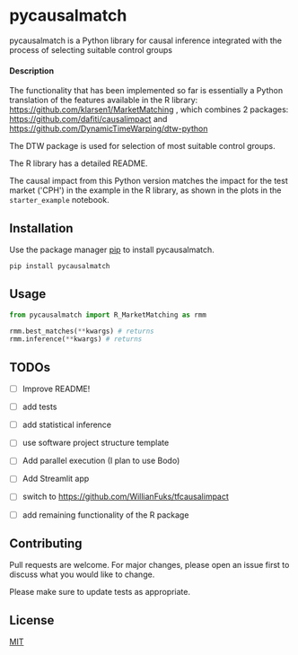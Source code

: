 
# pycausalmatch

pycausalmatch is a Python library for causal inference integrated with the
process of selecting suitable control groups


#### Description

The functionality that has been implemented so far is essentially a Python translation of the
features available in the R library: https://github.com/klarsen1/MarketMatching , which combines 2 packages:
https://github.com/dafiti/causalimpact and https://github.com/DynamicTimeWarping/dtw-python

The DTW package is used for selection of most suitable control groups.

The R library has a detailed README.

The causal impact from this Python version matches the impact for the test market ('CPH') in the example
in the R library, as shown in the plots in the `starter_example` notebook.

## Installation

Use the package manager [pip](https://pip.pypa.io/en/stable/) to install pycausalmatch.

```bash
pip install pycausalmatch
```

## Usage

```python
from pycausalmatch import R_MarketMatching as rmm

rmm.best_matches(**kwargs) # returns
rmm.inference(**kwargs) # returns

```

## TODOs

- [ ] Improve README!

- [ ] add tests

- [ ] add statistical inference

- [ ] use software project structure template

- [ ] Add parallel execution (I plan to use Bodo)

- [ ] Add Streamlit app

- [ ] switch to https://github.com/WillianFuks/tfcausalimpact

- [ ] add remaining functionality of the R package


## Contributing
Pull requests are welcome. For major changes, please open an issue first to discuss what you would like to change.

Please make sure to update tests as appropriate.

## License
[MIT](https://choosealicense.com/licenses/mit/)
